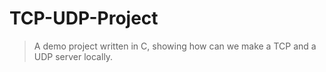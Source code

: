 # TCP-UDP-Project
> A demo project written in C, showing how can we make a TCP and a UDP server locally.
